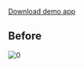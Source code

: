 [Download demo app](https://drive.google.com/file/d/1CYp7rG2-7q0LIfZtvK0FPg48m-YN5p7d/view?usp=sharing)

## Before
![0](https://github.com/user-attachments/assets/ebfedc3e-e574-4901-81b5-6fc587d95dc2)

